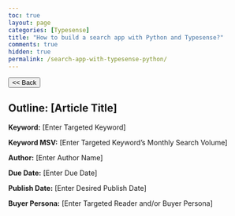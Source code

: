 ```yaml
---
toc: true
layout: page
categories: [Typesense]
title: "How to build a search app with Python and Typesense?"
comments: true
hidden: true
permalink: /search-app-with-typesense-python/
---
```


<button class="back-button" onclick="window.history.back()"><< Back</button>

## Outline: [Article Title]

**Keyword:** [Enter Targeted Keyword]

**Keyword MSV:** [Enter Targeted Keyword’s Monthly Search Volume]

**Author:** [Enter Author Name]

**Due Date:** [Enter Due Date]

**Publish Date:** [Enter Desired Publish Date]

**Buyer Persona:** [Enter Targeted Reader and/or Buyer Persona]

<br>
